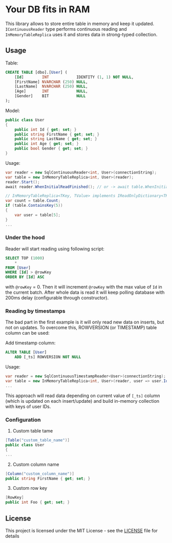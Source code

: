# Your DB fits in RAM

This library allows to store entire table in memory and keep it updated. `IContinuousReader` type performs continuous reading and `InMemoryTableReplica` uses it and stores data in strong-typed collection.

## Usage

Table:
```sql
CREATE TABLE [dbo].[User] (
    [Id]        INT            IDENTITY (1, 1) NOT NULL,
    [FirstName] NVARCHAR (250) NULL,
    [LastName]  NVARCHAR (250) NULL,
    [Age]       INT            NULL,
    [Gender]    BIT            NULL
);
```
Model:
```csharp
public class User
{
    public int Id { get; set; }
    public string FirstName { get; set; }
    public string LastName { get; set; }
    public int Age { get; set; }
    public bool Gender { get; set; }
}
```
Usage:
```csharp
var reader = new SqlContinuousReader<int, User>(connectionString);
var table = new InMemoryTableReplica<int, User>(reader);
reader.Start();
await reader.WhenInitialReadFinished(); // or -> await table.WhenInitialReadFinished();

// InMemoryTableReplica<TKey, TValue> implements IReadOnlyDictionary<TKey, TValue>:
var count = table.Count;
if (table.ContainsKey(5))
{
    var user = table[5];
}
...
```
### Under the hood
Reader will start reading using following script:
```sql
SELECT TOP (1000)
    *
FROM [User]
WHERE [Id] > @rowKey
ORDER BY [Id] ASC
```
with `@rowKey` = 0.
Then it will increment `@rowKey` with the max value of `Id` in the current batch. After whole data is read it will keep polling database with 200ms delay (configurable through constructor).

### Reading by timestamps

The bad part in the first example is it will only read new data on inserts, but not on updates. To overcome this, ROWVERSION (or TIMESTAMP) table column can be used:

Add timestamp column:
```sql
ALTER TABLE [User]
    ADD [_ts] ROWVERSION NOT NULL
```
Usage:
```csharp
var reader = new SqlContinuousTimestampReader<User>(connectionString);
var table = new InMemoryTableReplica<int, User>(reader, user => user.Id);
...
```
This approach will read data depending on current value of `[_ts]` column (which is updated on each insert/update) and build in-memory collection with keys of user IDs.

### Configuration

1. Custom table tame

```csharp
[Table("custom_table_name")]
public class User
{
...
```

2. Custom column name
```csharp
[Column("custom_column_name")]
public string FirstName { get; set; }
```

3. Custom row key
```csharp
[RowKey]
public int Foo { get; set; }
```

## License

This project is licensed under the MIT License - see the [LICENSE](LICENSE) file for details
